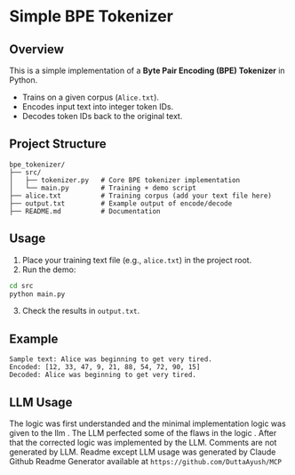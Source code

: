 # Simple BPE Tokenizer

## Overview
This is a simple implementation of a **Byte Pair Encoding (BPE) Tokenizer** in Python.

- Trains on a given corpus (`Alice.txt`).
- Encodes input text into integer token IDs.
- Decodes token IDs back to the original text.

## Project Structure
```
bpe_tokenizer/
├── src/
│   ├── tokenizer.py   # Core BPE tokenizer implementation
│   └── main.py        # Training + demo script
├── alice.txt          # Training corpus (add your text file here)
├── output.txt         # Example output of encode/decode
├── README.md          # Documentation
```

## Usage

1. Place your training text file (e.g., `alice.txt`) in the project root.
2. Run the demo:

```bash
cd src
python main.py
```

3. Check the results in `output.txt`.

## Example
```
Sample text: Alice was beginning to get very tired.
Encoded: [12, 33, 47, 9, 21, 88, 54, 72, 90, 15]
Decoded: Alice was beginning to get very tired.
```
## LLM Usage 
The logic was first understanded and the minimal implementation logic was given to the llm . The LLM perfected some of the flaws in the logic . After that the corrected logic was implemented by the LLM.
Comments are not generated by LLM.
Readme except LLM usage was generated by Claude Github Readme Generator available at ``` https://github.com/DuttaAyush/MCP ```